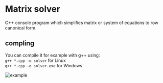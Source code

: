 # Matrix solver

C++ console program which simplifies matrix or system of equations to row canonical form.

## compling

You can compile it for example with g++ using:  
`g++ *.cpp -o solver` for Linux  
`g++ *.cpp -o solver.exe` for Windows`

![example](https://user-images.githubusercontent.com/60814050/197349568-38da2126-69ad-4007-87cf-5eebf989f1c7.png)
